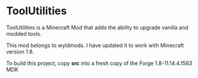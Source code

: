 # ToolUtilities

ToolUtilities is a Minecraft Mod that adds the ability to upgrade vanilla and modded tools.

This mod belongs to wyldmods. I have updated it to work with Minecraft version 1.8.

To build this project, copy **src** into a fresh copy of the Forge 1.8-11.14.4.1563 MDK
